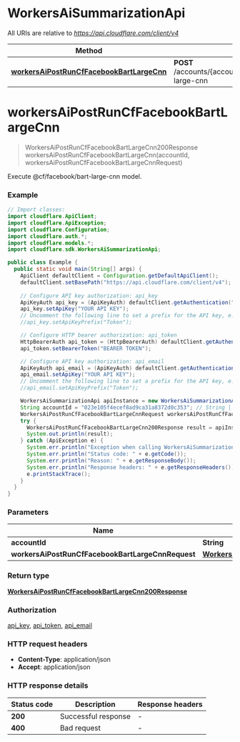 # WorkersAiSummarizationApi

All URIs are relative to *https://api.cloudflare.com/client/v4*

| Method | HTTP request | Description |
|------------- | ------------- | -------------|
| [**workersAiPostRunCfFacebookBartLargeCnn**](WorkersAiSummarizationApi.md#workersAiPostRunCfFacebookBartLargeCnn) | **POST** /accounts/{account_id}/ai/run/@cf/facebook/bart-large-cnn | Execute @cf/facebook/bart-large-cnn model. |


<a id="workersAiPostRunCfFacebookBartLargeCnn"></a>
# **workersAiPostRunCfFacebookBartLargeCnn**
> WorkersAiPostRunCfFacebookBartLargeCnn200Response workersAiPostRunCfFacebookBartLargeCnn(accountId, workersAiPostRunCfFacebookBartLargeCnnRequest)

Execute @cf/facebook/bart-large-cnn model.

### Example
```java
// Import classes:
import cloudflare.ApiClient;
import cloudflare.ApiException;
import cloudflare.Configuration;
import cloudflare.auth.*;
import cloudflare.models.*;
import cloudflare.sdk.WorkersAiSummarizationApi;

public class Example {
  public static void main(String[] args) {
    ApiClient defaultClient = Configuration.getDefaultApiClient();
    defaultClient.setBasePath("https://api.cloudflare.com/client/v4");
    
    // Configure API key authorization: api_key
    ApiKeyAuth api_key = (ApiKeyAuth) defaultClient.getAuthentication("api_key");
    api_key.setApiKey("YOUR API KEY");
    // Uncomment the following line to set a prefix for the API key, e.g. "Token" (defaults to null)
    //api_key.setApiKeyPrefix("Token");

    // Configure HTTP bearer authorization: api_token
    HttpBearerAuth api_token = (HttpBearerAuth) defaultClient.getAuthentication("api_token");
    api_token.setBearerToken("BEARER TOKEN");

    // Configure API key authorization: api_email
    ApiKeyAuth api_email = (ApiKeyAuth) defaultClient.getAuthentication("api_email");
    api_email.setApiKey("YOUR API KEY");
    // Uncomment the following line to set a prefix for the API key, e.g. "Token" (defaults to null)
    //api_email.setApiKeyPrefix("Token");

    WorkersAiSummarizationApi apiInstance = new WorkersAiSummarizationApi(defaultClient);
    String accountId = "023e105f4ecef8ad9ca31a8372d0c353"; // String | 
    WorkersAiPostRunCfFacebookBartLargeCnnRequest workersAiPostRunCfFacebookBartLargeCnnRequest = new WorkersAiPostRunCfFacebookBartLargeCnnRequest(); // WorkersAiPostRunCfFacebookBartLargeCnnRequest | 
    try {
      WorkersAiPostRunCfFacebookBartLargeCnn200Response result = apiInstance.workersAiPostRunCfFacebookBartLargeCnn(accountId, workersAiPostRunCfFacebookBartLargeCnnRequest);
      System.out.println(result);
    } catch (ApiException e) {
      System.err.println("Exception when calling WorkersAiSummarizationApi#workersAiPostRunCfFacebookBartLargeCnn");
      System.err.println("Status code: " + e.getCode());
      System.err.println("Reason: " + e.getResponseBody());
      System.err.println("Response headers: " + e.getResponseHeaders());
      e.printStackTrace();
    }
  }
}
```

### Parameters

| Name | Type | Description  | Notes |
|------------- | ------------- | ------------- | -------------|
| **accountId** | **String**|  | |
| **workersAiPostRunCfFacebookBartLargeCnnRequest** | [**WorkersAiPostRunCfFacebookBartLargeCnnRequest**](WorkersAiPostRunCfFacebookBartLargeCnnRequest.md)|  | [optional] |

### Return type

[**WorkersAiPostRunCfFacebookBartLargeCnn200Response**](WorkersAiPostRunCfFacebookBartLargeCnn200Response.md)

### Authorization

[api_key](../README.md#api_key), [api_token](../README.md#api_token), [api_email](../README.md#api_email)

### HTTP request headers

 - **Content-Type**: application/json
 - **Accept**: application/json

### HTTP response details
| Status code | Description | Response headers |
|-------------|-------------|------------------|
| **200** | Successful response |  -  |
| **400** | Bad request |  -  |


